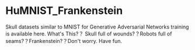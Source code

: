 # HuMNIST_Frankenstein
Skull datasets similar to MNIST for Generative Adversarial Networks training is available here. What's This?？ Skull full of wounds?？Robots full of seams?？Frankenstein?？Don't worry. Have fun.
